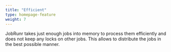 ```yaml
---
title: "Efficient"
type: homepage-feature
weight: 7
---
```

JobRunr takes just enough jobs into memory to process them efficiently and does not keep any locks on other jobs. This allows to distribute the jobs in the best possible manner.